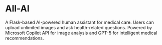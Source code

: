 # All-AI
A Flask-based AI-powered human assistant for medical care. Users can upload unlimited images and ask health-related questions. Powered by Microsoft Copilot API for image analysis and GPT-5 for intelligent medical recommendations.
